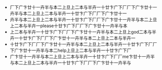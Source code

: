 - 厂下广卞廿十一卉半与本二上旦上二本与半卉一十廿卞广下厂厂下广卞廿十一卉半与本二上旦上二本与半卉一十廿卞广下厂厂下广卞廿十一
- 卉半与本二上旦上二本与半卉一十廿卞广下厂厂下广卞廿十一卉半与本二上旦上二本与半卉一please十廿卞广下厂厂下广卞廿十一卉半与本
- 上二本与半卉一十廿卞广下厂厂下广卞廿十一卉半与本二上旦上god二本与半卉一十廿卞广下厂厂下广卞廿十一卉半与本二上旦上二本与半卉一
- 十廿卞广下厂厂下广卞廿十一卉半与本二上旦上二本与半卉一十廿卞广下厂厂下广卞廿十一卉半与本二help上旦上二本与半卉一十廿卞广下厂
- 广卞廿十一卉半与本二上旦上二本与半卉一十廿卞广下厂厂me卞廿十一卉半与本二上旦上二本与半卉一十廿卞广下厂厂下广卞廿十一卉半与

<!---
厂下广卞廿十一卉半与本二上旦上二本与半卉一十廿卞广下厂厂下广卞廿十一卉半与本二上旦上二本与半卉一十廿卞广下厂厂下广卞廿十一
卉半与本二上旦上二本与半卉一十廿卞广下厂厂下广卞廿十一卉半与本二上旦上二本与半卉一十廿卞广下厂厂下广卞廿十一卉半与本二上旦
上二本与半卉一十廿卞广下厂厂下广卞廿十一卉半与本二上旦上二本与半卉一十廿卞广下厂厂下广卞廿十一卉半与本二上旦上二本与半卉一
十廿卞广下厂厂下广卞廿十一卉半与本二上旦上二本与半卉一十廿卞广下厂厂下广卞廿十一卉半与本二上旦上二本与半卉一十廿卞广下厂厂下
广卞廿十一卉半与本二上旦上二本与半卉一十廿卞广下厂厂下广卞廿十一卉半与本二上旦上二本与半卉一十廿卞广下厂厂下广卞廿十一卉半与
we all die you either kill yourself or get killed
(҂‾ ▵‾)︻デ═一 (˚▽˚’!)/ =ε ̿̿ ̿̿ ̿'̿'\̵͇̿̿\
厂下广卞廿十一卉半与本二上旦上二本与半卉一十廿卞广下厂厂下广卞廿十一卉半与本二上旦上二本与半卉一十廿卞广下厂厂下广卞廿十一
卉半与本二上旦上二本与半卉一十廿卞广下厂厂下广卞廿十一卉半与本二上旦上二本与半卉一十廿卞广下厂厂下广卞廿十一卉半与本二上旦
上二本与半卉一十廿卞广下厂厂下广卞廿十一卉半与本二上旦上二本与半卉一十廿卞广下厂厂下广卞廿十一卉半与本二上旦上二本与半卉一
十廿卞广下厂厂下广卞廿十一卉半与本二上旦上二本与半卉一十廿卞广下厂厂下广卞廿十一卉半与本二上旦上二本与半卉一十廿卞广下厂厂下
广卞廿十一卉半与本二上旦上二本与半卉一十廿卞广下厂厂下广卞廿十一卉半与本二上旦上二本与半卉一十廿卞广下厂厂下广卞廿十一卉半与
本二上旦上二本与半卉一十廿卞广下厂厂下广卞廿十一卉半与本二上旦上二本与半卉一十廿卞广下厂厂下广卞廿十一卉半与本二上旦上二本与
半卉一十廿卞广下厂厂下广卞廿十一卉半与本二上旦上二本与半卉一十廿卞广下厂厂下广卞廿十一卉半与本二上旦上二本与半卉一十廿卞广下
厂厂下广卞廿十一卉半与本二上旦上二本与半卉一十廿卞广下厂厂下广卞廿十
--->

